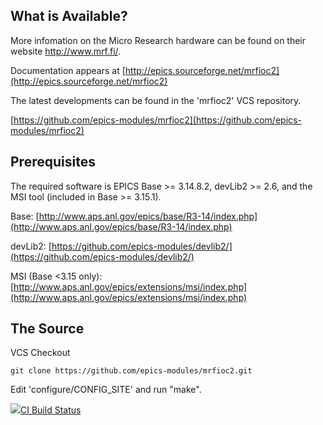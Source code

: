 What is Available?
------------------

More infomation on the Micro Research hardware can be found on their
website http://www.mrf.fi/.

Documentation appears at [http://epics.sourceforge.net/mrfioc2](http://epics.sourceforge.net/mrfioc2)

The latest developments can be found in the 'mrfioc2' VCS repository.

[https://github.com/epics-modules/mrfioc2](https://github.com/epics-modules/mrfioc2)

Prerequisites
-------------

The required software is EPICS Base >= 3.14.8.2, devLib2 >= 2.6, and the MSI tool (included in Base >= 3.15.1).

Base: [http://www.aps.anl.gov/epics/base/R3-14/index.php](http://www.aps.anl.gov/epics/base/R3-14/index.php)

devLib2: [https://github.com/epics-modules/devlib2/](https://github.com/epics-modules/devlib2/)

MSI (Base <3.15 only): [http://www.aps.anl.gov/epics/extensions/msi/index.php](http://www.aps.anl.gov/epics/extensions/msi/index.php)

The Source
----------

VCS Checkout

```shell
git clone https://github.com/epics-modules/mrfioc2.git
```

Edit 'configure/CONFIG_SITE' and run "make".

<a href="https://travis-ci.org/epics-modules/mrfioc2"><img src="https://travis-ci.org/epics-modules/mrfioc2.svg">CI Build Status</img></a>
